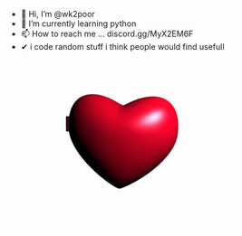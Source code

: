 - 👋 Hi, I’m @wk2poor
- 🌱 I’m currently learning python
- 📫 How to reach me ... discord.gg/MyX2EM6F
- ✔  i code random stuff i think people would find usefull



![ily!](wk2poor.gif)



